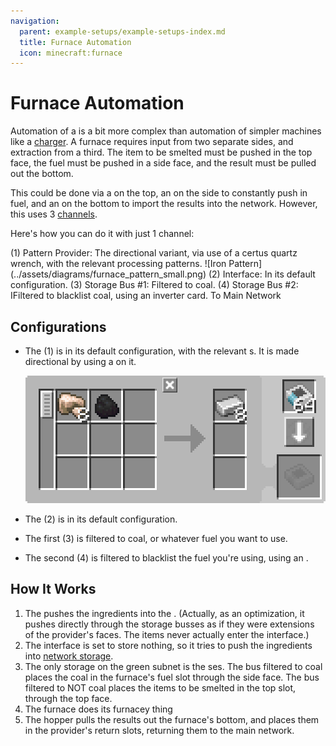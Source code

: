 ```yaml
---
navigation:
  parent: example-setups/example-setups-index.md
  title: Furnace Automation
  icon: minecraft:furnace
---
```


# Furnace Automation

Automation of a <ItemLink id="minecraft:furnace" /> is a bit more complex than automation of simpler machines like a [charger](../example-setups/charger-automation.md).
A furnace requires input from two separate sides, and extraction from a third. The item to be smelted must be pushed in the top face,
the fuel must be pushed in a side face, and the result must be pulled out the bottom. 

This could be done via a <ItemLink id="pattern_provider" />
on the top, an <ItemLink id="export_bus" /> on the side to constantly push in fuel, and an <ItemLink id="import_bus" /> on
the bottom to import the results into the network. However, this uses 3 [channels](../ae2-mechanics/channels.md).

Here's how you can do it with just 1 channel:

<GameScene zoom="6">
  <ImportStructure src="../assets/assemblies/furnace_automation.snbt" />

<BoxAnnotation color="#dddddd" x1="1" x2="2" y1="0" y2="1" z1="0" z2="1">
        (1) Pattern Provider: The directional variant, via use of a certus quartz wrench, with the relevant processing patterns.
        ![Iron Pattern](../assets/diagrams/furnace_pattern_small.png)
  </BoxAnnotation>

<BoxAnnotation color="#dddddd" x1="1" x2="2" y1="1" y2="1.3" z1="0" z2="1">
        (2) Interface: In its default configuration.
  </BoxAnnotation>

<BoxAnnotation color="#dddddd" x1="1" x2="1.3" y1="1" y2="2" z1="0" z2="1">
        (3) Storage Bus #1: Filtered to coal.
        <ItemImage id="minecraft:coal" scale="2" />
  </BoxAnnotation>

<BoxAnnotation color="#dddddd" x1="0" x2="1" y1="2" y2="2.3" z1="0" z2="1">
        (4) Storage Bus #2: IFiltered to blacklist coal, using an inverter card.
        <Row><ItemImage id="minecraft:coal" scale="2" /><ItemImage id="inverter_card" scale="2" /></Row>
  </BoxAnnotation>

<DiamondAnnotation x="4" y="0.5" z="0.5" color="#00ff00">
        To Main Network
    </DiamondAnnotation>

  <IsometricCamera yaw="195" pitch="30" />
</GameScene>

## Configurations

* The <ItemLink id="pattern_provider" /> (1) is in its default configuration, with the relevant <ItemLink id="processing_pattern" />s.
    It is made directional by using a <ItemLink id="certus_quartz_wrench" /> on it.

  ![Iron Pattern](../assets/diagrams/furnace_pattern.png)

* The <ItemLink id="interface" /> (2) is in its default configuration.
* The first <ItemLink id="storage_bus" /> (3) is filtered to coal, or whatever fuel you want to use.
* The second <ItemLink id="storage_bus" /> (4) is filtered to blacklist the fuel you're using, using an <ItemLink id="inverter_card" />.

## How It Works

1. The <ItemLink id="pattern_provider" /> pushes the ingredients into the <ItemLink id="interface" />.
   (Actually, as an optimization, it pushes directly through the storage busses as if they were extensions of the provider's faces. The items never actually enter the interface.)
2. The interface is set to store nothing, so it tries to push the ingredients into [network storage](../ae2-mechanics/import-export-storage.md).
3. The only storage on the green subnet is the <ItemLink id="storage_bus" />ses. The bus filtered to coal places the coal in the furnace's fuel slot through the side face.
    The bus filtered to NOT coal places the items to be smelted in the top slot, through the top face.
4. The furnace does its furnacey thing
5. The hopper pulls the results out the furnace's bottom, and places them in the provider's return slots, returning them to the main network.
